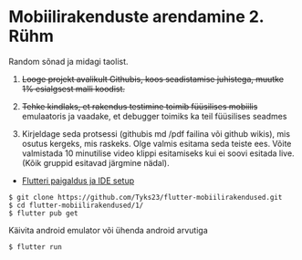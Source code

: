 # Mobiilirakenduste arendamine 2. Rühm

Random sõnad ja midagi taolist.

1. ~~Looge projekt avalikult Githubis, koos seadistamise juhistega, muutke 1% esialgsest malli koodist.~~ 
   
2. ~~Tehke kindlaks, et rakendus testimine toimib füüsilises mobiilis~~
   emulaatoris ja vaadake, et debugger toimiks ka teil füüsilises seadmes

3.  Kirjeldage seda protsessi (githubis md /pdf failina või github wikis), mis osutus kergeks, mis raskeks. Olge valmis esitama seda teiste ees. Võite valmistada 10 minutilise video klippi esitamiseks kui ei soovi esitada live. (Kõik gruppid esitavad järgmine nädal).

- [Flutteri paigaldus ja IDE setup](https://docs.flutter.dev/get-started/install)

```
$ git clone https://github.com/Tyks23/flutter-mobiilirakendused.git
$ cd flutter-mobiilirakendused/1/
$ flutter pub get  
```
Käivita android emulator või ühenda android arvutiga
```
$ flutter run
```


